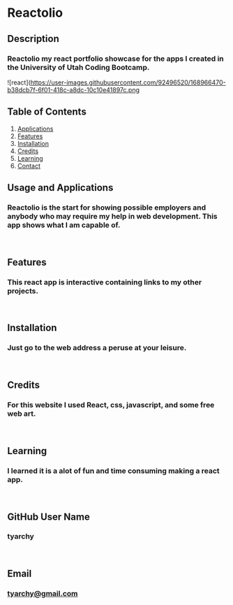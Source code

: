 # Reactolio

## Description
### Reactolio my react portfolio showcase for the apps I created in the University of Utah Coding Bootcamp.

![react](https://user-images.githubusercontent.com/92496520/168966470-b38dcb7f-6f01-418c-a8dc-10c10e41897c.png
  
## Table of Contents
1. [Applications](#Features)
2. [Features](#Features)
3. [Installation](#installation)
4. [Credits](#credits)
5. [Learning](#learning)
6. [Contact](#email)



## Usage and Applications
### Reactolio is the start for showing possible employers and anybody who may require my help in web development. This app shows what I am capable of.

<p>&nbsp;</p>  

## Features
### This react app is interactive containing links to my other projects.  

<p>&nbsp;</p>

## Installation
### Just go to the web address a peruse at your leisure.

<p>&nbsp;</p>
  
## Credits
### For this website I used React, css, javascript, and some free web art.

<p>&nbsp;</p>
  
## Learning
### I learned it is a alot of fun and time consuming making a react app.

<p>&nbsp;</p>
  
## GitHub User Name
### tyarchy

<p>&nbsp;</p>
  
## Email
### tyarchy@gmail.com

  
